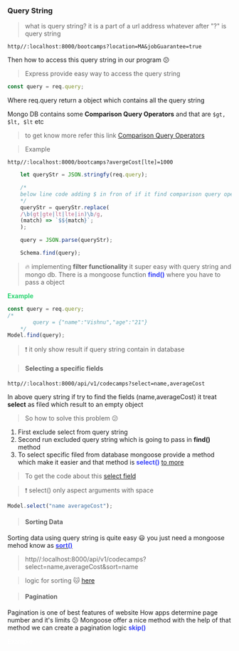 ### Query String

> what is query string?
> it is a part of a url address whatever after "?" is query string

`http//:localhost:8000/bootcamps?location=MA&jobGuarantee=true`

Then how to access this query string in our program 😕

> Express provide easy way to access the query string

```javascript
const query = req.query;
```

Where req.query return a object which contains all the query string

Mongo DB contains some **Comparison Query Operators** and that are `$gt, $lt, $lt` etc

> to get know more refer this link [Comparison Query Operators](https://docs.mongodb.com/manual/reference/operator/query-comparison/)

> Example

`http//:localhost:8000/bootcamps?avergeCost[lte]=1000`

```javascript
    let queryStr = JSON.stringfy(req.query);

    /*
    below line code adding $ in fron of if it find comparison query operators
    */
    queryStr = queryStr.replace(
    /\b(gt|gte|lt|lte|in)\b/g,
    (match) => `$${match}`;
    );

    query = JSON.parse(queryStr);

    Schema.find(query);
```

> 🔥 implementing **filter functionality** it super easy with query string and mongo db.
> There is a mongoose function **<span style="color:#3742fa">find()</span>** where you have to pass a object

**<span style="color:#2ed573">Example</style>**

```javascript
const query = req.query;
/*
        query = {"name":"Vishnu","age":"21"}
    */
Model.find(query);
```

> ❗ it only show result if query string contain in database

> #### Selecting a specific fields

`http//:localhost:8000/api/v1/codecamps?select=name,averageCost`

In above query string if try to find the fields (name,averageCost) it treat **select** as filed which result to an empty object

> So how to solve this problem 😕

1. First exclude select from query string
2. Second run excluded query string which is going to pass in **find()** method
3. To select specific filed from database mongoose provide a method which make it easier and that method is **<span style="color:#3742fa">select()</span>** [to more](https://mongoosejs.com/docs/queries.html)

> To get the code about this [select field](https://github.com/vishnuk7/codecamps/commit/0c8d0b0e40ef1abcdbfe364b8bbd3bdfdebfbf8b)

> ❗ select() only aspect arguments with space

```javascript
Model.select("name averageCost");
```

> #### Sorting Data

Sorting data using query string is quite easy 😃 you just need a mongoose mehod know as [**<span style="color:#3742fa">sort()</span>**](https://mongoosejs.com/docs/queries.html)

> http//:localhost:8000/api/v1/codecamps?select=name,averageCost&sort=name

> logic for sorting 🐱 [here](ttps://github.com/vishnuk7/codecamps/commit/ttps://github.com/vishnuk7/codecamps/commit/)

> #### Pagination

Pagination is one of best features of website
How apps determine page number and it's limits 😕
Mongoose offer a nice method with the help of that method we can create a pagination logic
**<span style="color:#3742fa">skip()</span>**

<span style="backgroud-color:#2ed573;color:#fff;">Example</span>
